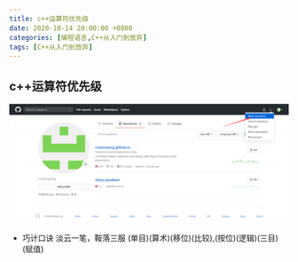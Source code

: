 ```yaml
---
title: c++运算符优先级
date: 2020-10-14 20:00:00 +0800
categories: [编程语言,C++从入门到放弃]
tags: [C++从入门到放弃] 
---
```


## c++运算符优先级

![image-20201013194823291](image-20201015180012849.jpg)
+ 巧计口诀
淡云一笔，鞍落三服 
(单目)(算术)(移位)(比较),(按位)(逻辑)(三目)(赋值)
